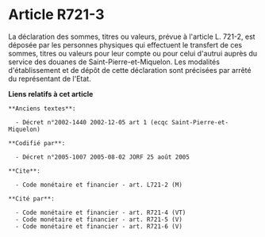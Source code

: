 # Article R721-3

La déclaration des sommes, titres ou valeurs, prévue à l'article L. 721-2, est déposée par les personnes physiques qui
effectuent le transfert de ces sommes, titres ou valeurs pour leur compte ou pour celui d'autrui auprès du service des
douanes de Saint-Pierre-et-Miquelon. Les modalités d'établissement et de dépôt de cette déclaration sont précisées par arrêté
du représentant de l'Etat.

**Liens relatifs à cet article**

	**Anciens textes**:

	  - Décret n°2002-1440 2002-12-05 art 1 (ecqc Saint-Pierre-et-Miquelon)

	**Codifié par**:

	  - Décret n°2005-1007 2005-08-02 JORF 25 août 2005

	**Cite**:

	  - Code monétaire et financier - art. L721-2 (M)

	**Cité par**:

	  - Code monétaire et financier - art. R721-4 (VT)
	  - Code monétaire et financier - art. R721-5 (V)
	  - Code monétaire et financier - art. R721-6 (V)
